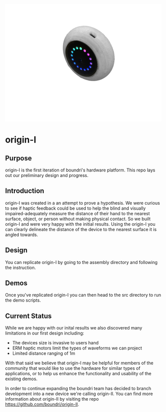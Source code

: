 
![NURV](https://github.com/boundri/origin-I/blob/master/images/nurvtiltedphoto.jpg)
# origin-I

## Purpose 
origin-I is the first iteration of boundri's hardware platform. This repo lays out our preliminary design and progress. 

## Introduction 
origin-I was created in a an attempt to prove a hypothesis. We were curious to see if haptic feedback could be used to help the blind and visually impaired-adequately measure the distance of their hand to the nearest surface, object, or person without making physical contact. So we built origin-I and were very happy with the initial results. Using the origin-I you can clearly delineate the distance of the device to the nearest surface it is angled towards.

## Design 
You can replicate origin-I by going to the assembly directory and following the instruction. 

## Demos
Once you've replicated origin-I you can then head to the src directory to run the demo scripts. 

## Current Status 
While we are happy with our inital results we also discovered many limitations in our first design including:
- The devices size is invasive to users hand
- ERM haptic motors limit the types of waveforms we can project
- Limited distance ranging of 1m

With that said we believe that origin-I may be helpful for members of the community that would like to use the hardware for similar types of applications, or to help us enhance the functionality and usability of the existing demos.

In order to continue expanding the boundri team has decided to branch development into a new device we're calling origin-II. You can find more information about origin-II by visiting the repo https://github.com/boundri/origin-II. 


      
